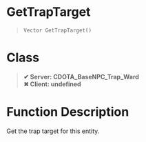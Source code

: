 # GetTrapTarget
> `Vector GetTrapTarget()`
# Class
> __✔ Server: CDOTA_BaseNPC_Trap_Ward__  
> __✖ Client: undefined__  
# Function Description
Get the trap target for this entity.

